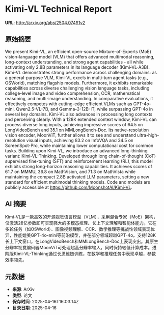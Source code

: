 # Kimi-VL Technical Report

**URL**: http://arxiv.org/abs/2504.07491v2

## 原始摘要

We present Kimi-VL, an efficient open-source Mixture-of-Experts (MoE)
vision-language model (VLM) that offers advanced multimodal reasoning,
long-context understanding, and strong agent capabilities - all while
activating only 2.8B parameters in its language decoder (Kimi-VL-A3B). Kimi-VL
demonstrates strong performance across challenging domains: as a
general-purpose VLM, Kimi-VL excels in multi-turn agent tasks (e.g., OSWorld),
matching flagship models. Furthermore, it exhibits remarkable capabilities
across diverse challenging vision language tasks, including college-level image
and video comprehension, OCR, mathematical reasoning, and multi-image
understanding. In comparative evaluations, it effectively competes with
cutting-edge efficient VLMs such as GPT-4o-mini, Qwen2.5-VL-7B, and
Gemma-3-12B-IT, while surpassing GPT-4o in several key domains. Kimi-VL also
advances in processing long contexts and perceiving clearly. With a 128K
extended context window, Kimi-VL can process diverse long inputs, achieving
impressive scores of 64.5 on LongVideoBench and 35.1 on MMLongBench-Doc. Its
native-resolution vision encoder, MoonViT, further allows it to see and
understand ultra-high-resolution visual inputs, achieving 83.2 on InfoVQA and
34.5 on ScreenSpot-Pro, while maintaining lower computational cost for common
tasks. Building upon Kimi-VL, we introduce an advanced long-thinking variant:
Kimi-VL-Thinking. Developed through long chain-of-thought (CoT) supervised
fine-tuning (SFT) and reinforcement learning (RL), this model exhibits strong
long-horizon reasoning capabilities. It achieves scores of 61.7 on MMMU, 36.8
on MathVision, and 71.3 on MathVista while maintaining the compact 2.8B
activated LLM parameters, setting a new standard for efficient multimodal
thinking models. Code and models are publicly accessible at
https://github.com/MoonshotAI/Kimi-VL.


## AI 摘要

Kimi-VL是一款高效的开源视觉语言模型（VLM），采用混合专家（MoE）架构，仅激活28亿参数即可实现强大的多模态推理、长上下文理解和智能体能力。它在多轮任务（如OSWorld）、图像视频理解、OCR、数学推理等挑战性领域表现优异，性能媲美GPT-4o-mini等前沿模型，并在部分领域超越GPT-4o。支持128K长上下文窗口，在LongVideoBench和MMLongBench-Doc上表现突出。其原生分辨率视觉编码器MoonViT可处理超高分辨率输入，同时保持较低计算成本。进阶版Kimi-VL-Thinking通过长思维链训练，在数学和推理任务中表现卓越，参数效率领先。

## 元数据

- **来源**: ArXiv
- **类型**: 论文
- **保存时间**: 2025-04-16T16:03:14Z
- **目录日期**: 2025-04-16
